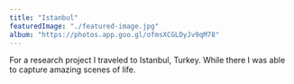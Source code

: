 ```yaml
---
title: "Istanbul"
featuredImage: "./featured-image.jpg"
album: "https://photos.app.goo.gl/ofmsXCGLDyJv9qM78"
---
```

For a research project I traveled to Istanbul, Turkey. While there I was able to capture amazing scenes of life.
